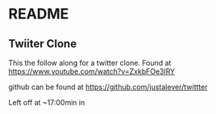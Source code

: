 # README

## Twiiter Clone

This the follow along for a twitter clone. Found at https://www.youtube.com/watch?v=ZxkbFOe3lRY

github can be found at https://github.com/justalever/twittter

Left off at ~17:00min in